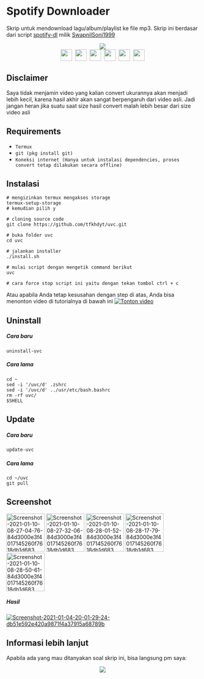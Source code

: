 # Spotify Downloader
Skrip untuk mendownload lagu/album/playlist ke file mp3.
Skrip ini berdasar dari script <a href="https://github.com/SwapnilSoni1999/spotify-dl">spotify-dl</a> milik <a href="https://github.com/SwapnilSoni1999">SwapnilSoni1999</a>
<p align=center>
<img src="https://img.shields.io/badge/Created%20by-tfkhdyt-blue?style=for-the-badge&logo=github"/><br>
<a href="Https://facebook.com/tfkhdyt142"><img height="30" src="https://www.pinclipart.com/picdir/big/2-21918_download-transparent-background-facebook-logo-clipart-facebook-logo.png"></a>&nbsp;
<a href="https://twitter.com/tfkhdyt"><img height="30" src="https://www.pinclipart.com/picdir/big/64-649167_the-pairings-twitter-icon-rounded-square-clipart.png"></a>&nbsp;
<a href="https://instagram.com/_tfkhdyt_"><img height="30" src="https://camo.githubusercontent.com/5cf2a148d1763dca531d1d43bdf234b4e57ee2e00f613589e6d307ccd1077a9f/68747470733a2f2f7777772e70696e636c69706172742e636f6d2f7069636469722f6269672f3130392d313039393330315f696e7374616772616d2d696e7374616772616d2d6c6f676f2d6e6f2d626f726465722d636c69706172742e706e67"></a>&nbsp;
<a href="https://youtube.com/tfkhdyt"><img height="30" src="https://www.pinclipart.com/picdir/big/530-5305952_youtube-computer-icons-portable-network-graphics-logo-logo.png"></a>&nbsp;
<a href="https://t.me/tfkhdyt"><img height="30" src="https://cdn4.iconfinder.com/data/icons/social-media-2146/512/37_social-512.png"></a>&nbsp;
<a href="https://open.spotify.com/playlist/4JR5wqcnuOQw6ppF38Vpu9?si=zHMKBfCiRrGVamKsL8LXqQ"><img height="30" src="https://cdn2.iconfinder.com/data/icons/social-icons-33/128/Spotify-512.png"></a>
</p>

## Disclaimer
Saya tidak menjamin video yang kalian convert ukurannya akan menjadi lebih kecil, karena hasil akhir akan sangat berpengaruh dari video asli. Jadi jangan heran jika suatu saat size hasil convert malah lebih besar dari size video asli 

## Requirements
- `Termux`
- `git (pkg install git)`
- `Koneksi internet (Hanya untuk instalasi dependencies, proses convert tetap dilakukan secara offline)`

## Instalasi
```Shell
# mengizinkan termux mengakses storage
termux-setup-storage
# kemudian pilih y

# cloning source code
git clone https://github.com/tfkhdyt/uvc.git

# buka folder uvc
cd uvc

# jalankan installer
./install.sh

# mulai script dengan mengetik command berikut
uvc

# cara force stop script ini yaitu dengan tekan tombol ctrl + c
```
Atau apabila Anda tetap kesusahan dengan step di atas, Anda bisa menonton video di tutorialnya di bawah ini
[![Tonton video](https://i.postimg.cc/9Q9J94G9/0001-15359273786-20210110-174645-0000.png)](https://youtu.be/TSUz2b3ZgIw)

## Uninstall
##### Cara baru
`
uninstall-uvc
`
##### Cara lama
```Shell
cd ~
sed -i '/uvc/d' .zshrc
sed -i '/uvc/d' ../usr/etc/bash.bashrc
rm -rf uvc/
$SHELL
```

## Update
##### Cara baru
`update-uvc`

##### Cara lama
```Shell
cd ~/uvc
git pull
```

## Screenshot
<a href="https://postimg.cc/VdqbqK98" target="_blank"><img src="https://i.postimg.cc/VdqbqK98/Screenshot-2021-01-10-08-27-04-76-84d3000e3f4017145260f7618db1d683.jpg" alt="Screenshot-2021-01-10-08-27-04-76-84d3000e3f4017145260f7618db1d683" height=100/></a> <a href="https://postimg.cc/s1ZWXjv1" target="_blank"><img src="https://i.postimg.cc/s1ZWXjv1/Screenshot-2021-01-10-08-27-32-06-84d3000e3f4017145260f7618db1d683.jpg" alt="Screenshot-2021-01-10-08-27-32-06-84d3000e3f4017145260f7618db1d683" height=100/></a> <a href="https://postimg.cc/bZLDMdFV" target="_blank"><img src="https://i.postimg.cc/bZLDMdFV/Screenshot-2021-01-10-08-28-01-52-84d3000e3f4017145260f7618db1d683.jpg" alt="Screenshot-2021-01-10-08-28-01-52-84d3000e3f4017145260f7618db1d683" height=100/></a> <a href="https://postimg.cc/21CL2nTB" target="_blank"><img src="https://i.postimg.cc/21CL2nTB/Screenshot-2021-01-10-08-28-17-79-84d3000e3f4017145260f7618db1d683.jpg" alt="Screenshot-2021-01-10-08-28-17-79-84d3000e3f4017145260f7618db1d683" height=100/></a> <a href="https://postimg.cc/QHGTK2Tm" target="_blank"><img src="https://i.postimg.cc/QHGTK2Tm/Screenshot-2021-01-10-08-28-50-61-84d3000e3f4017145260f7618db1d683.jpg" alt="Screenshot-2021-01-10-08-28-50-61-84d3000e3f4017145260f7618db1d683" height=100/></a>
##### Hasil
<a href='https://postimages.org/' target='_blank'><img src='https://i.postimg.cc/HnCF789w/Screenshot-2021-01-04-20-01-29-24-db51e592e420a9871f4a37915a68789b.jpg' border='0' alt='Screenshot-2021-01-04-20-01-29-24-db51e592e420a9871f4a37915a68789b'/></a>

## Informasi lebih lanjut
Apabila ada yang mau ditanyakan soal skrip ini, bisa langsung pm saya:
<p align=center>
<a href="https://linktr.ee/tfkhdyt" target="_blank"><img src="https://img.shields.io/badge/Contact-me-green?style=for-the-badge"/></a>
</p>
